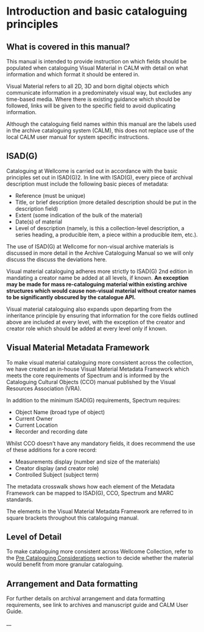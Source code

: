 # Introduction and basic cataloguing principles

## What is covered in this manual?

This manual is intended to provide instruction on which fields should be populated when cataloguing Visual Material in CALM with detail on what information and which format it should be entered in.

Visual Material refers to all 2D, 3D and born digital objects which communicate information in a predominately visual way, but excludes any time-based media. Where there is existing guidance which should be followed, links will be given to the specific field to avoid duplicating information.&#x20;

Although the cataloguing field names within this manual are the labels used in the archive cataloguing system (CALM), this does not replace use of the local CALM user manual for system specific instructions.&#x20;

## ISAD(G)

Cataloguing at Wellcome is carried out in accordance with the basic principles set out in ISAD(G)2. In line with ISAD(G), every piece of archival description must include the following basic pieces of metadata:&#x20;

* Reference (must be unique)&#x20;
* Title, or brief description (more detailed description should be put in the description field)&#x20;
* Extent (some indication of the bulk of the material)&#x20;
* Date(s) of material&#x20;
* Level of description (namely, is this a collection-level description, a series heading, a producible item, a piece within a producible item, etc.).

The use of ISAD(G) at Wellcome for non-visual archive materials is discussed in more detail in the Archive Cataloguing Manual so we will only discuss the discuss the deviations here.

Visual material cataloguing adheres more strictly to ISAD(G) 2nd edition in mandating a creator name be added at all levels, if known. **An exception may be made for mass re-cataloguing material within existing archive structures which would cause non-visual material without creator names to be significantly obscured by the catalogue API.** &#x20;

Visual material cataloguing also expands upon departing from the inheritance principle by ensuring that information for the core fields outlined above are included at every level, with the exception of the creator and creator role which should be added at every level only if known.&#x20;

## Visual Material Metadata Framework

To make visual material cataloguing more consistent across the collection, we have created an in-house Visual Material Metadata Framework which meets the core requirements of Spectrum and is informed by the Cataloguing Cultural Objects (CCO) manual published by the Visual Resources Association (VRA).     &#x20;

In addition to the minimum ISAD(G) requirements, Spectrum requires:&#x20;

* Object Name (broad type of object)
* Current Owner
* Current Location
* Recorder and recording date

Whilst CCO doesn't have any mandatory fields, it does recommend the use of these additions for a core record:&#x20;

* Measurements display (number and size of the materials)
* Creator display (and creator role)
* Controlled Subject (subject term)

The metadata crosswalk shows how each element of the Metadata Framework can be mapped to ISAD(G), CCO, Spectrum and MARC standards.

The elements in the Visual Material Metadata Framework are referred to in square brackets throughout this cataloguing manual. &#x20;

## Level of Detail

To make cataloguing more consistent across Wellcome Collection, refer to the [Pre Cataloguing Considerations](../../pre-cataloguing/single-group-objects.md) section to decide whether the material would benefit from more granular cataloguing.

## Arrangement and Data formatting

For further details on archival arrangement and data formatting requirements, see link to archives and manuscript guide and CALM User Guide.&#x20;

__
